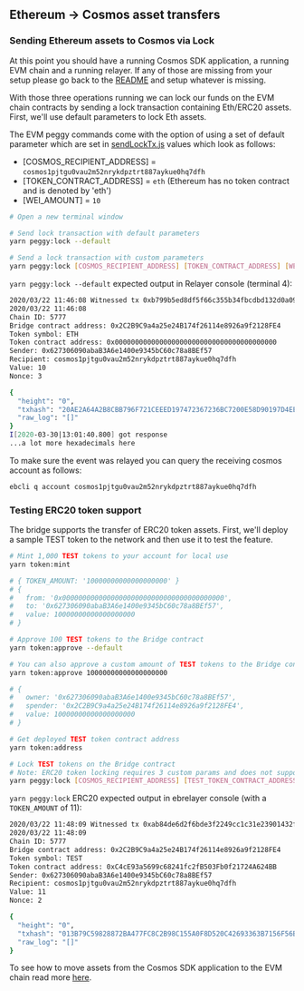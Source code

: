 ## Ethereum -> Cosmos asset transfers

### Sending Ethereum assets to Cosmos via Lock

At this point you should have a running Cosmos SDK application, a running EVM chain and a running relayer. If any of those are missing from your setup please go back to the [README](../README.md) and setup whatever is missing.

With those three operations running we can lock our funds on the EVM chain contracts by sending a lock transaction containing Eth/ERC20 assets. First, we'll use default parameters to lock Eth assets.  

The EVM peggy commands come with the option of using a set of default parameter which are set in [sendLockTx.js](../testnet-contracts/scripts/sendLockTx.js) values which look as follows:

- [COSMOS_RECIPIENT_ADDRESS] = `cosmos1pjtgu0vau2m52nrykdpztrt887aykue0hq7dfh`
- [TOKEN_CONTRACT_ADDRESS] = `eth` (Ethereum has no token contract and is denoted by 'eth')
- [WEI_AMOUNT] = `10`

```bash
# Open a new terminal window

# Send lock transaction with default parameters
yarn peggy:lock --default

# Send a lock transaction with custom parameters
yarn peggy:lock [COSMOS_RECIPIENT_ADDRESS] [TOKEN_CONTRACT_ADDRESS] [WEI_AMOUNT]
```

`yarn peggy:lock --default` expected output in Relayer console (terminal 4):

```bash
2020/03/22 11:46:08 Witnessed tx 0xb799b5ed8df5f66c355b34fbcdbd132d0a0927c320c9b9c5ff7ea058ca55033c on block 16
2020/03/22 11:46:08 
Chain ID: 5777
Bridge contract address: 0x2C2B9C9a4a25e24B174f26114e8926a9f2128FE4
Token symbol: ETH
Token contract address: 0x0000000000000000000000000000000000000000
Sender: 0x627306090abaB3A6e1400e9345bC60c78a8BEf57
Recipient: cosmos1pjtgu0vau2m52nrykdpztrt887aykue0hq7dfh
Value: 10
Nonce: 3

{
  "height": "0",
  "txhash": "20AE2A64A2B8CBB796F721CEEED197472367236BC7200E58D90197D4EEF21455",
  "raw_log": "[]"
}
I[2020-03-30|13:01:40.800] got response                                 id=0 result=7B0A20202020...
...a lot more hexadecimals here
```

To make sure the event was relayed you can query the receiving cosmos account as follows:

```sh
ebcli q account cosmos1pjtgu0vau2m52nrykdpztrt887aykue0hq7dfh
```

### Testing ERC20 token support

The bridge supports the transfer of ERC20 token assets. First, we'll deploy a sample TEST token to the network and then use it to test the feature.

```bash
# Mint 1,000 TEST tokens to your account for local use
yarn token:mint

# { TOKEN_AMOUNT: '10000000000000000000' }
# {
#   from: '0x0000000000000000000000000000000000000000',
#   to: '0x627306090abaB3A6e1400e9345bC60c78a8BEf57',
#   value: 10000000000000000000
# }

# Approve 100 TEST tokens to the Bridge contract
yarn token:approve --default

# You can also approve a custom amount of TEST tokens to the Bridge contract:
yarn token:approve 10000000000000000000

# {
#   owner: '0x627306090abaB3A6e1400e9345bC60c78a8BEf57',
#   spender: '0x2C2B9C9a4a25e24B174f26114e8926a9f2128FE4',
#   value: 10000000000000000000
# }

# Get deployed TEST token contract address
yarn token:address

# Lock TEST tokens on the Bridge contract
# Note: ERC20 token locking requires 3 custom params and does not support the --default flag
yarn peggy:lock [COSMOS_RECIPIENT_ADDRESS] [TEST_TOKEN_CONTRACT_ADDRESS] [TOKEN_AMOUNT]
```

`yarn peggy:lock` ERC20 expected output in ebrelayer console (with a `TOKEN_AMOUNT` of 11):

```bash
2020/03/22 11:48:09 Witnessed tx 0xab84de6d2f6bde3f2249cc1c31e23901432fa75b83a5b5b52c19e99479a797f1 on block 28
2020/03/22 11:48:09 
Chain ID: 5777
Bridge contract address: 0x2C2B9C9a4a25e24B174f26114e8926a9f2128FE4
Token symbol: TEST
Token contract address: 0xC4cE93a5699c68241fc2fB503Fb0f21724A624BB
Sender: 0x627306090abaB3A6e1400e9345bC60c78a8BEf57
Recipient: cosmos1pjtgu0vau2m52nrykdpztrt887aykue0hq7dfh
Value: 11
Nonce: 2

{
  "height": "0",
  "txhash": "013B79C59828872BA477FC8C2B98C155A0F8D520C42693363B7156F56B6C0A32",
  "raw_log": "[]"
}
```

To see how to move assets from the Cosmos SDK application to the EVM chain read more [here](./cosmos-to-ethereum.md).